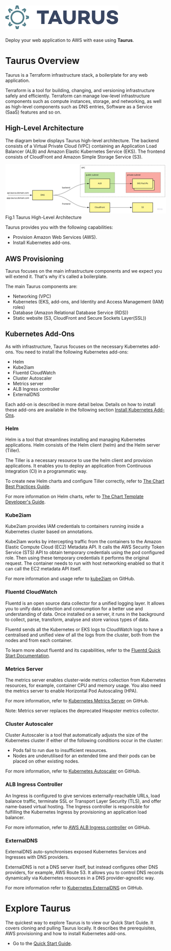# ![Logo][logo-img]

Deploy your web application to AWS with ease using __Taurus__.

# Taurus Overview
Taurus is a Terraform infrastructure stack, a boilerplate for any web application.

Terraform is a tool for building, changing, and versioning infrastructure safely and efficiently. Terraform can manage  low-level infrastructure components such as compute instances, storage, and networking, as well as high-level components such as DNS entries, Software as a Service (SaaS) features and so on.

## High-Level Architecture
The diagram below displays Taurus high-level architecture. The backend consists of a Virtual Private Cloud (VPC) containing an Application Load Balancer (ALB) and Amazon Elastic Kubernetes Service (EKS). The frontend consists of CloudFront and Amazon Simple Storage Service (S3).

![High level architecture][high-level-architecture]
Fig.1 Taurus High-Level Architecture

Taurus provides you with the following capabilities:
- Provision Amazon Web Services (AWS).
- Install Kubernetes add-ons.

## AWS Provisioning
Taurus focuses on the main infrastructure components and we expect you will extend it. That's why it's called a boilerplate.

The main Taurus components are:
- Networking (VPC)
- Kubernetes (EKS, add-ons, and Identity and Access Management (IAM) roles)
- Database (Amazon Relational Database Service (RDS))
- Static website (S3, CloudFront and Secure Sockets Layer(SSL))

## Kubernetes Add-Ons
As with infrastructure, Taurus focuses on the necessary Kubernetes add-ons. You need to install the following Kubernetes add-ons:
- Helm
- Kube2iam
- Fluentd CloudWatch
- Cluster Autoscaler
- Metrics server
- ALB Ingress controller
- ExternalDNS

Each add-on is described in more detail below. Details on how to install these add-ons are available in the following section [Install Kubernetes Add-Ons].

### Helm 
Helm is a tool that streamlines installing and managing Kubernetes applications. Helm consists of the Helm client (helm) and the Helm server (Tiller).

The Tiller is a necessary resource to use the helm client and provision applications. It enables you to deploy an application from Continuous Integration (CI) in a programmatic way.

To create new Helm charts and configure Tiller correctly, refer to [The Chart Best Practices Guide](https://docs.helm.sh/chart_best_practices/).

For more information on Helm charts, refer to [The Chart Template Developer's Guide](https://docs.helm.sh/chart_template_guide/#the-chart-template-developer-s-guide).

### Kube2iam

Kube2iam provides IAM credentials to containers running inside a Kubernetes cluster based on annotations.

Kube2iam works by intercepting traffic from the containers to the Amazon Elastic Compute Cloud (EC2) Metadata API. It calls the AWS Security Token Service (STS) API to obtain temporary credentials using the pod configured role. Then using these temporary credentials it performs the original request. The container needs to run with host networking enabled so that it can call the EC2 metadata API itself.

For more information and usage refer to [kube2iam] on GitHub.

### Fluentd CloudWatch

Fluentd is an open source data collector for a unified logging layer. It allows you to unify data collection and consumption for a better use and understanding of data. Once installed on a server, it runs in the background to collect, parse, transform, analyse and store various types of data.

Fluentd sends all the Kubernetes or EKS logs to CloudWatch logs to have a centralised and unified view of all the logs from the cluster, both from the nodes and from each container.

To learn more about fluentd and its capabilities, refer to the [Fluentd Quick Start Documentation].

### Metrics Server

The metrics server enables cluster-wide metrics collection from Kubernetes resources, for example, container CPU and memory usage. You also need the metrics server to enable Horizontal Pod Autoscaling (HPA).

For more information, refer to [Kubernetes Metrics Server] on GitHub.

Note: Metrics server replaces the deprecated Heapster metrics collector.

### Cluster Autoscaler

Cluster Autoscaler is a tool that automatically adjusts the size of the Kubernetes cluster if either of the following conditions occur in the cluster:
- Pods fail to run due to insufficient resources.
- Nodes are underutilised for an extended time and their pods can be placed on other existing nodes.

For more information, refer to [Kubernetes Autoscaler] on GitHub. 

### ALB Ingress Controller
An Ingress is configured to give services externally-reachable URLs, load balance traffic, terminate SSL or Transport Layer Security (TLS), and offer name-based virtual hosting. The Ingress controller is responsible for fulfilling the Kubernetes Ingress by provisioning an application load balancer.

For more information, refer to [AWS ALB Ingress controller] on GitHub.

### ExternalDNS

ExternalDNS auto-synchronises exposed Kubernetes Services and Ingresses with DNS providers.

ExternalDNS is not a DNS server itself, but instead configures other DNS providers, for example, AWS Route 53. It allows you to control DNS records dynamically via Kubernetes resources in a DNS provider-agnostic way.

For more information refer to [Kubernetes ExternalDNS] on GitHub.

# Explore Taurus
The quickest way to explore Taurus is to view our Quick Start Guide. It covers cloning and pulling Taurus locally. It describes the prerequisites, AWS provisioning and how to install Kubernetes add-ons.

- Go to the [Quick Start Guide].

<!-- Internal Links -->
[logo-img]: img/Accel_Logo_Taurus.svg
[high-level-architecture]: img/high-level-architecture.jpg
[Install Kubernetes Add-Ons]:/helm/
[Quick Start Guide]:/quick-start/


<!-- External Links -->
[kube2iam]: https://github.com/jtblin/kube2iam
[Fluentd Quick Start Documentation]:https://docs.fluentd.org/v1.0/articles/quickstart
[Kubernetes Metrics Server]:https://github.com/kubernetes-sigs/metrics-server

[Kubernetes Autoscaler]:https://github.com/kubernetes/autoscaler/tree/master/cluster-autoscaler

[AWS ALB Ingress controller]:https://github.com/kubernetes-sigs/aws-alb-ingress-controller

[Kubernetes ExternalDNS]: https://github.com/kubernetes-incubator/external-dns